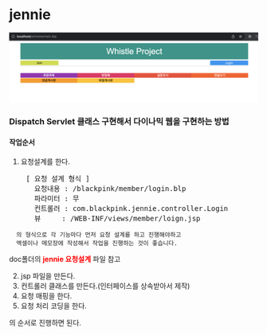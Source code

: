 # jennie
<img src="https://github.com/eunsII/jennie/blob/main/doc/main.png?raw=true" width="500px" height="auto">

<h3>Dispatch Servlet 클래스 구현해서 다이나믹 웹을 구현하는 방법</h3>

<h4>작업순서</h4>

1. 요청설계를 한다.
<pre>
    [ 요청 설계 형식 ]
      요청내용 : /blackpink/member/login.blp
      파라미터 : 무
      컨트롤러 : com.blackpink.jennie.controller.Login
      뷰     : /WEB-INF/views/member/loign.jsp
</pre>
      
      의 형식으로 각 기능마다 먼저 요청 설계를 하고 진행해야하고
      엑셀이나 메모장에 작성해서 작업을 진행하는 것이 좋습니다.
doc폴더의 <span style="color: red; font-weight: bold;">jennie 요청설계</span> 파일 참고

2. jsp 파일을 만든다.
3. 컨트롤러 클래스를 만든다.(인터페이스를 상속받아서 제작)
4. 요청 매핑을 한다.
5. 요청 처리 코딩을 한다.

의 순서로 진행하면 된다.
